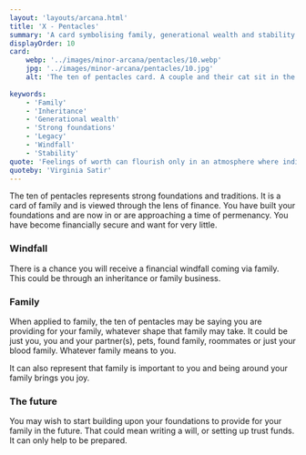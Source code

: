 ```yaml
---
layout: 'layouts/arcana.html'
title: 'X - Pentacles'
summary: 'A card symbolising family, generational wealth and stability.'
displayOrder: 10
card:
    webp: '../images/minor-arcana/pentacles/10.webp'
    jpg: '../images/minor-arcana/pentacles/10.jpg'
    alt: 'The ten of pentacles card. A couple and their cat sit in the doorway of their home while ten pentacles form sacred geometry in front of them.'
    
keywords:
    - 'Family'
    - 'Inheritance'
    - 'Generational wealth'
    - 'Strong foundations'
    - 'Legacy'
    - 'Windfall'
    - 'Stability'
quote: 'Feelings of worth can flourish only in an atmosphere where individual differences are appreciated, mistakes are tolerated, communication is open, and rules are flexible - the kind of atmosphere that is found in a nurturing family.'
quoteby: 'Virginia Satir'
---
```


The ten of pentacles represents strong foundations and traditions. It is a card of family and is viewed through the lens of finance. You have built your foundations and are now in or are approaching a time of permenancy. You have become financially secure and want for very little.

### Windfall

There is a chance you will receive a financial windfall coming via family. This could be through an inheritance or family business.

### Family

When applied to family, the ten of pentacles may be saying you are providing for your family, whatever shape that family may take. It could be just you, you and your partner(s), pets, found family, roommates or just your blood family. Whatever family means to you.

It can also represent that family is important to you and being around your family brings you joy.

### The future

You may wish to start building upon your foundations to provide for your family in the future.  That could mean writing a will, or setting up trust funds. It can only help to be prepared.